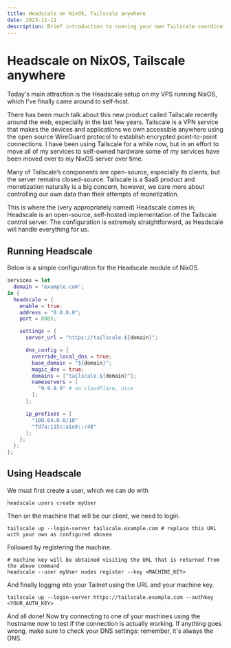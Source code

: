 ```yaml
---
title: Headscale on NixOS, Tailscale anywhere
date: 2023-11-11
description: Brief introduction to running your own Tailscale coordination server, Headscale
---
```


# Headscale on NixOS, Tailscale anywhere

Today's main attraction is the Headscale setup on my VPS running NixOS, which
I've finally came around to self-host.

There has been much talk about this new product called Tailscale recently around
the web, especially in the last few years. Tailscale is a VPN service that makes
the devices and applications we own accessible anywhere using the open source
WireGuard protocol to establish encrypted point-to-point connections. I have
been using Tailscale for a while now, but in an effort to move all of my
services to self-owned hardware some of my services have been moved over to my
NixOS server over time.

Many of Tailscale’s components are open-source, especially its clients, but the
server remains closed-source. Tailscale is a SaaS product and monetization
naturally is a big concern, however, we care more about controlling our own data
than their attempts of monetization.

This is where the (very appropriately named) Headscale comes in; Headscale is an
open-source, self-hosted implementation of the Tailscale control server. The
configuration is extremely straightforward, as Headscale will handle everything
for us.

## Running Headscale

Below is a simple configuration for the Headscale module of NixOS.

```nix
services = let
  domain = "example.com";
in {
  headscale = {
    enable = true;
    address = "0.0.0.0";
    port = 8085;

    settings = {
      server_url = "https://tailscale.${domain}";

      dns_config = {
        override_local_dns = true;
        base_domain = "${domain}";
        magic_dns = true;
        domains = ["tailscale.${domain}"];
        nameservers = [
          "9.9.9.9" # no cloudflare, nice
        ];
      };

      ip_prefixes = [
        "100.64.0.0/10"
        "fd7a:115c:a1e0::/48"
      ];
    };
  };
};
```

## Using Headscale

We must first create a user, which we can do with

```console
headscale users create myUser
```

Then on the machine that will be our client, we need to login.

```console
tailscale up --login-server tailscale.example.com # replace this URL with your own as configured abovea
```

Followed by registering the machine.

```console
# machine key will be obtained visiting the URL that is returned from the above command
headscale --user myUser nodes register --key <MACHINE_KEY>
```

And finally logging into your Tailnet using the URL and your machine key.

```console
tailscale up --login-server https://tailscale.example.com --authkey <YOUR_AUTH_KEY>
```

And all done! Now try connecting to one of your machines using the hostname now
to test if the connection is actually working. If anything goes wrong, make sure
to check your DNS settings: remember, it's always the DNS.
